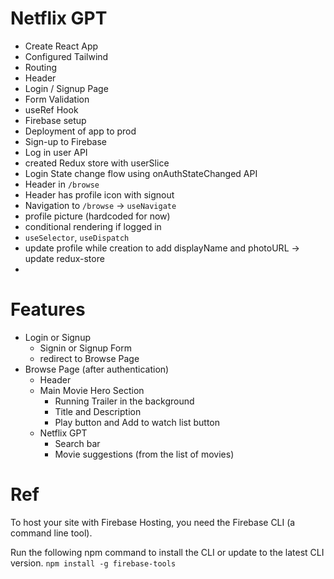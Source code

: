 # Netflix GPT

- Create React App
- Configured Tailwind
- Routing
- Header
- Login / Signup Page
- Form Validation
- useRef Hook
- Firebase setup
- Deployment of app to prod
- Sign-up to Firebase
- Log in user API
- created Redux store with userSlice
- Login State change flow using onAuthStateChanged API
- Header in `/browse`
- Header has profile icon with signout
- Navigation to `/browse` -> `useNavigate`
- profile picture (hardcoded for now)
- conditional rendering if logged in
- `useSelector`, `useDispatch`
- update profile while creation to add displayName and photoURL -> update redux-store
-

# Features

- Login or Signup
  - Signin or Signup Form
  - redirect to Browse Page
- Browse Page (after authentication)
  - Header
  - Main Movie Hero Section
    - Running Trailer in the background
    - Title and Description
    - Play button and Add to watch list button
  - Netflix GPT
    - Search bar
    - Movie suggestions (from the list of movies)

# Ref

To host your site with Firebase Hosting, you need the Firebase CLI (a command line tool).

Run the following npm command to install the CLI or update to the latest CLI version.
`npm install -g firebase-tools`
